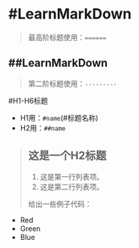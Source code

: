 #LearnMarkDown 
==================
>最高阶标题使用：`======`

##LearnMarkDown
------------------
>第二阶标题使用：`---------`

#H1-H6标题
- H1用：`#name`(#标题名称)
- H2用：`##name`
> ## 这是一个H2标题
> 
>1.   这是第一行列表项。
>2.   这是第二行列表项。
> 
> 给出一些例子代码：
> 
*   Red
*   Green
*   Blue
